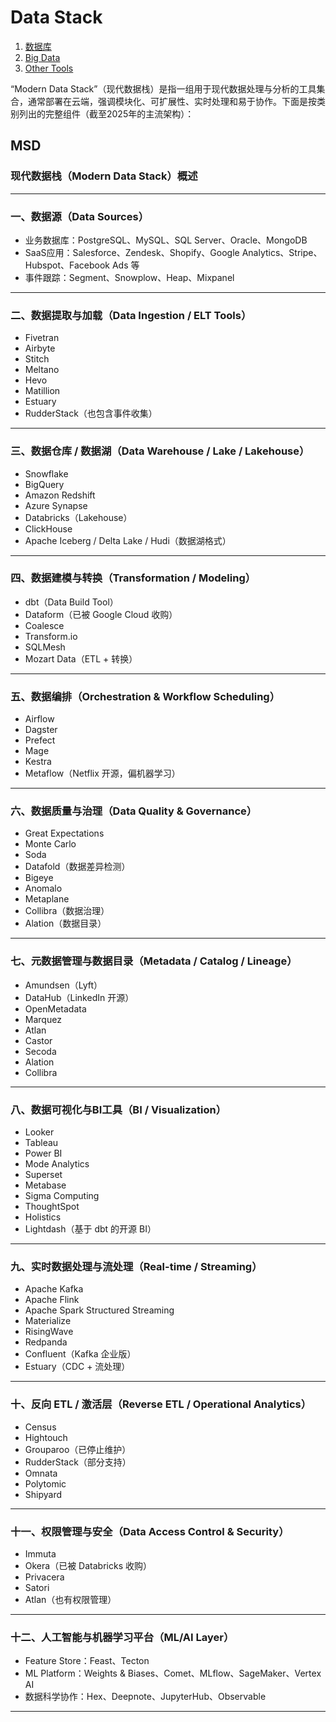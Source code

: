 # Data Stack

1. [数据库](./数据库/_数据库.md)
2. [Big Data](./BigData/_BigData.md)
3. [Other Tools](./OtherTools/_OtherTools.md)


“Modern Data Stack”（现代数据栈）是指一组用于现代数据处理与分析的工具集合，通常部署在云端，强调模块化、可扩展性、实时处理和易于协作。下面是按类别列出的完整组件（截至2025年的主流架构）：

## MSD

### 现代数据栈（Modern Data Stack）概述

---

### 一、数据源（Data Sources）
- 业务数据库：PostgreSQL、MySQL、SQL Server、Oracle、MongoDB
- SaaS应用：Salesforce、Zendesk、Shopify、Google Analytics、Stripe、Hubspot、Facebook Ads 等
- 事件跟踪：Segment、Snowplow、Heap、Mixpanel

---

### 二、数据提取与加载（Data Ingestion / ELT Tools）
- Fivetran  
- Airbyte  
- Stitch  
- Meltano  
- Hevo  
- Matillion  
- Estuary  
- RudderStack（也包含事件收集）

---

### 三、数据仓库 / 数据湖（Data Warehouse / Lake / Lakehouse）
- Snowflake  
- BigQuery  
- Amazon Redshift  
- Azure Synapse  
- Databricks（Lakehouse）  
- ClickHouse  
- Apache Iceberg / Delta Lake / Hudi（数据湖格式）

---

### 四、数据建模与转换（Transformation / Modeling）
- dbt（Data Build Tool）  
- Dataform（已被 Google Cloud 收购）  
- Coalesce  
- Transform.io  
- SQLMesh  
- Mozart Data（ETL + 转换）

---

### 五、数据编排（Orchestration & Workflow Scheduling）
- Airflow  
- Dagster  
- Prefect  
- Mage  
- Kestra  
- Metaflow（Netflix 开源，偏机器学习）

---

### 六、数据质量与治理（Data Quality & Governance）
- Great Expectations  
- Monte Carlo  
- Soda  
- Datafold（数据差异检测）  
- Bigeye  
- Anomalo  
- Metaplane  
- Collibra（数据治理）  
- Alation（数据目录）

---

### 七、元数据管理与数据目录（Metadata / Catalog / Lineage）
- Amundsen（Lyft）  
- DataHub（LinkedIn 开源）  
- OpenMetadata  
- Marquez  
- Atlan  
- Castor  
- Secoda  
- Alation  
- Collibra

---

### 八、数据可视化与BI工具（BI / Visualization）
- Looker  
- Tableau  
- Power BI  
- Mode Analytics  
- Superset  
- Metabase  
- Sigma Computing  
- ThoughtSpot  
- Holistics  
- Lightdash（基于 dbt 的开源 BI）

---

### 九、实时数据处理与流处理（Real-time / Streaming）
- Apache Kafka  
- Apache Flink  
- Apache Spark Structured Streaming  
- Materialize  
- RisingWave  
- Redpanda  
- Confluent（Kafka 企业版）  
- Estuary（CDC + 流处理）

---

### 十、反向 ETL / 激活层（Reverse ETL / Operational Analytics）
- Census  
- Hightouch  
- Grouparoo（已停止维护）  
- RudderStack（部分支持）  
- Omnata  
- Polytomic  
- Shipyard

---

### 十一、权限管理与安全（Data Access Control & Security）
- Immuta  
- Okera（已被 Databricks 收购）  
- Privacera  
- Satori  
- Atlan（也有权限管理）

---

### 十二、人工智能与机器学习平台（ML/AI Layer）
- Feature Store：Feast、Tecton  
- ML Platform：Weights & Biases、Comet、MLflow、SageMaker、Vertex AI  
- 数据科学协作：Hex、Deepnote、JupyterHub、Observable

---
